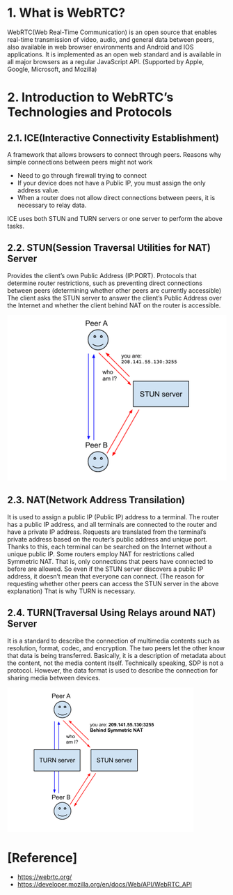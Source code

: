 # 1. What is WebRTC?
WebRTC(Web Real-Time Communication) is an open source that enables real-time transmission of video, audio, and general data between peers, also available in web browser environments and Android and IOS applications. It is implemented as an open web standard and is available in all major browsers as a regular JavaScript API. (Supported by Apple, Google, Microsoft, and Mozilla)
# 2. Introduction to WebRTC’s Technologies and Protocols
## 2.1. ICE(Interactive Connectivity Establishment)
A framework that allows browsers to connect through peers. Reasons why simple connections between peers might not work

- Need to go through firewall trying to connect
- If your device does not have a Public IP, you must assign the only address value.
- When a router does not allow direct connections between peers, it is necessary to relay data.

ICE uses both STUN and TURN servers or one server to perform the above tasks.

## 2.2. STUN(Session Traversal Utilities for NAT) Server
Provides the client’s own Public Address (IP:PORT). Protocols that determine router restrictions, such as preventing direct connections between peers (determining whether other peers are currently accessible) The client asks the STUN server to answer the client’s Public Address over the Internet and whether the client behind NAT on the router is accessible.

![STUN](/assets/img/webrtc/stun.png#center)

## 2.3. NAT(Network Address Transilation)
It is used to assign a public IP (Public IP) address to a terminal. The router has a public IP address, and all terminals are connected to the router and have a private IP address. Requests are translated from the terminal’s private address based on the router’s public address and unique port. Thanks to this, each terminal can be searched on the Internet without a unique public IP. Some routers employ NAT for restrictions called Symmetric NAT. That is, only connections that peers have connected to before are allowed. So even if the STUN server discovers a public IP address, it doesn’t mean that everyone can connect. (The reason for requesting whether other peers can access the STUN server in the above explanation) That is why TURN is necessary.

## 2.4. TURN(Traversal Using Relays around NAT) Server
It is a standard to describe the connection of multimedia contents such as resolution, format, codec, and encryption. The two peers let the other know that data is being transferred. Basically, it is a description of metadata about the content, not the media content itself. Technically speaking, SDP is not a protocol. However, the data format is used to describe the connection for sharing media between devices.

![TURN](/assets/img/webrtc/turn.png#center)

# [Reference]
- https://webrtc.org/
- https://developer.mozilla.org/en/docs/Web/API/WebRTC_API